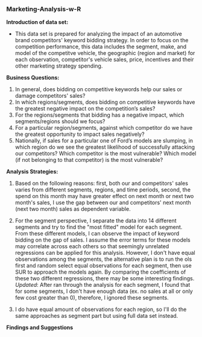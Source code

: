### Marketing-Analysis-w-R
**Introduction of data set:**<br>
- This data set is prepared for analyzing the impact of an automotive brand competitors' keyword bidding strategy. In order to focus on the competition performance, this data includes the segment, make, and model of the competitve vehicle, the geographic (region and market) for each observation, competitor's vehicle sales, price, incentives and their other marketing strategy spending.
  
**Business Questions:**<br>
1. In general, does bidding on competitive keywords help our sales or damage competitors' sales?
2. In which regions/segments, does bidding on competitive keywords have the greatest negative impact on the competition’s sales?
3. For the regions/segments that bidding has a negative impact, which segments/regions should we focus?
4. For a particular region/segments, against which competitor do we have the greatest opportunity to impact sales negatively? 
5. Nationally, if sales for a particular one of Ford’s models are slumping, in which region do we see the greatest likelihood of successfully attacking our competitors?  Which competitor is the most vulnerable?  Which model (if not belonging to that competitor) is the most vulnerable? 

**Analysis Strategies:**<br>
1. Based on the following reasons: first, both our and competitors' sales varies from different segments, regions, and time periods, second, the spend on this month may have greater effect on next month or next two month's sales, I use the gap between our and competitors' next month (next two month) sales as dependent variable.
2. For the segment perspective, I separate the data into 14 different segments and try to find the "most fitted" model for each segment. From these different models, I can observe the impact of keyword bidding on the gap of sales. I assume the error terms for these models may correlate across each others so that seemingly unrelated regressions can be applied for this analysis. However, I don't have equal observations among the segments, the alternative plan is to run the ols first and random select equal observations for each segment, then use SUR to approach the models again. By comparing the coefficients of these two different regressions, there may be some interesting findings.<br>
*Updated*: After ran through the analysis for each segment, I found that for some segments, I don't have enough data (ex. no sales at all or only few cost greater than 0), therefore, I ignored these segments.<br>

3. I do have equal amount of observations for each region, so I'll do the same approaches as segment part but using full data set instead.

**Findings and Suggestions** 
